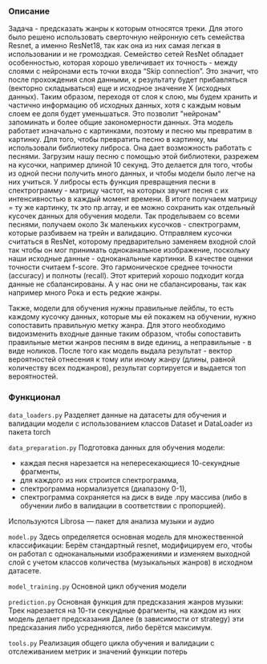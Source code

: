 
### Описание
Задача - предсказать жанры к которым относятся треки.
Для этого было решено использовать сверточную нейронную сеть семейства Resnet, а именно ResNet18, так как она из них самая легкая в использовании и не громоздкая. 
Семейство сетей ResNet обладает особенностью, которая хорошо увеличивает их точность - между слоями с нейронами есть точки входа “Skip connection”. 
Это значит, что после прохождения слоя данными, к результату будет прибавляться (векторно складываться) еще и исходное значение X (исходных данных). 
Таким образом, переходя от слоя к слою, мы  будем хранить и частично информацию об исходных данных, хотя с каждым новым слоем ее доля будет уменьшаться. Это позволит "нейронам" запоминать и более общие закономерности данных.
Эта модель работает изначально с картинками, поэтому и песню мы превратим в картинку.
Для того, чтобы превратить песню в картинку, мы использовали библиотеку либроса. Она дает возможность работать с песнями. Загрузим нашу песню с помощью этой библиотеки, разрежем на кусочки, например длиной 10 секунд. Это делается для того, чтобы из одной песни получить много данных, и чтобы модели было легче на них учиться.
У либросы есть функция превращения песни в спектрограмму - матрицу частот, на которых звучит песня с их интенсивностью в каждый момент времени.
В итоге получаем матрицу = ту же картинку, тк это np.array, и ее можно сохранить как отдельный кусочек данных для обучения модели.
Так проделываем со всеми песнями, получаем около 3к маленьких кусочков - спектрограмм, которые разбиваем на трейн и валидацию.
Отправляем кусочки считаться в ResNet, которому предварительно заменяем входной слой так чтобы он мог принимать одноканальное изображение, поскольку наши исходные данные - одноканальные картинки.
В качестве оценки точности считаем f-score. Это гармоническое среднее точности (accuracy) и полноты (recall). Этот критерий хорошо подходит когда данные не сбалансированы. 
А у нас они не сбалансированы, так как например много Рока и есть редкие жанры.

Также, модели для обучения нужны правильные лейблы, то есть каждому кусочку данных, которые мы ей покажем на обучении, нужно сопоставить правильную метку жанра. 
Для этого необходимо видоизменить входные данные таким образом, чтобы сопоставить правильные метки жанров песням в виде единиц, а неправильные - в виде ноликов.
После того как модель выдала результат - вектор вероятностей отнесения к тому или иному жанру (длины, равной количеству всех поджанров), результат сортируется и выдается топ вероятностей.

### Функционал

`data_loaders.py`
Разделяет данные на датасеты для обучения и валидации модели с использованием классов Dataset и DataLoader из пакета torch

`data_preparation.py`
Подготовка данных для обучения модели:
 - каждая песня нарезается на непересекающиеся 10-секундные фрагменты,
 - для каждого из них строится спектрограмма,
 - спектрограмма нормализуется (диапазону 0-1),
 - спектрограмма сохраняется на диск в виде .npy массива (либо в обучении либо в валидации в соответствии с пропорцией).

Используются Librosa — пакет для анализа музыки и аудио

`model.py`
Здесь определяется основная модель для множественной классификации:
Берём стандартный resnet, модифицируем его, чтобы он работал с одноканальными изображениями и изменяем выходной слой с учетом классов количества (музыкальных жанров) в исходном датасете.

`model_training.py`
Основной цикл обучения модели

`prediction.py`
Основная функция для предсказания жанров музыки:
    Трек нарезается на 10-ти секундные фрагменты, на каждом из них модель делает предсказания
    Далее (в зависимости от strategy) эти предсказания либо усредняются, либо берётся максимум.

`tools.py`
Реализация общего цикла обучения и валидации с отслеживанием метрик и значений функции потерь
